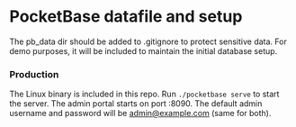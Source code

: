 # PocketBase datafile and setup
The pb_data dir should be added to .gitignore to protect sensitive data.
For demo purposes, it will be included to maintain the initial database setup.

### Production
The Linux binary is included in this repo.
Run `./pocketbase serve` to start the server. The admin portal starts on port :8090.
The default admin username and password will be admin@example.com (same for both).